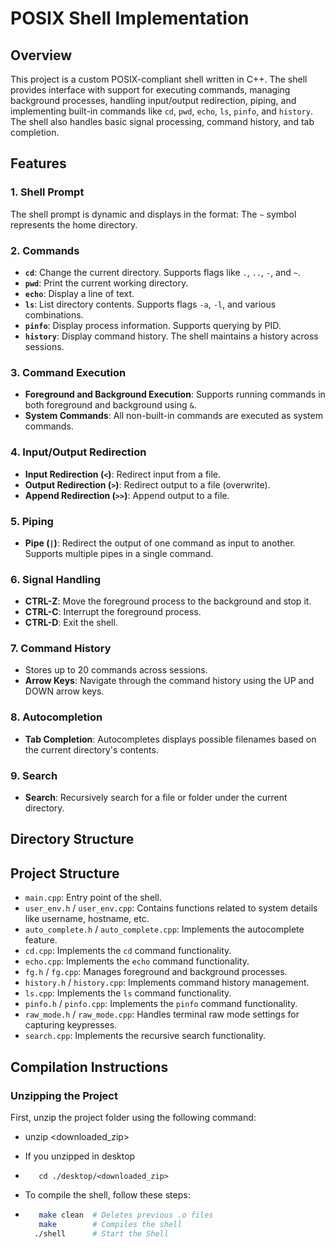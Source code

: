 # POSIX Shell Implementation


## Overview

This project is a custom POSIX-compliant shell written in C++. The shell provides interface with support for executing commands, managing background processes, handling input/output redirection, piping, and implementing built-in commands like `cd`, `pwd`, `echo`, `ls`, `pinfo`, and `history`. The shell also handles basic signal processing, command history, and tab completion.

## Features

### 1. Shell Prompt
The shell prompt is dynamic and displays in the format:
The `~` symbol represents the home directory.

### 2.  Commands
- **`cd`**: Change the current directory. Supports flags like `.`, `..`, `-`, and `~`.
- **`pwd`**: Print the current working directory.
- **`echo`**: Display a line of text.
- **`ls`**: List directory contents. Supports flags `-a`, `-l`, and various combinations.
- **`pinfo`**: Display process information. Supports querying by PID.
- **`history`**: Display command history. The shell maintains a history across sessions.

### 3. Command Execution
- **Foreground and Background Execution**: Supports running commands in both foreground and background using `&`.
- **System Commands**: All non-built-in commands are executed as system commands.
  
### 4. Input/Output Redirection
- **Input Redirection (`<`)**: Redirect input from a file.
- **Output Redirection (`>`)**: Redirect output to a file (overwrite).
- **Append Redirection (`>>`)**: Append output to a file.

### 5. Piping
- **Pipe (`|`)**: Redirect the output of one command as input to another. Supports multiple pipes in a single command.

### 6. Signal Handling
- **CTRL-Z**: Move the foreground process to the background and stop it.
- **CTRL-C**: Interrupt the foreground process.
- **CTRL-D**: Exit the shell.

### 7. Command History
- Stores up to 20 commands across sessions.
- **Arrow Keys**: Navigate through the command history using the UP and DOWN arrow keys.

### 8. Autocompletion
- **Tab Completion**: Autocompletes displays possible filenames based on the current directory's contents.

### 9. Search
- **Search**: Recursively search for a file or folder under the current directory.

## Directory Structure

## Project Structure
- `main.cpp`: Entry point of the shell.
- `user_env.h` / `user_env.cpp`: Contains functions related to system details like username, hostname, etc.
- `auto_complete.h` / `auto_complete.cpp`: Implements the autocomplete feature.
- `cd.cpp`: Implements the `cd` command functionality.
- `echo.cpp`: Implements the `echo` command functionality.
- `fg.h` / `fg.cpp`: Manages foreground and background processes.
- `history.h` / `history.cpp`: Implements command history management.
- `ls.cpp`: Implements the `ls` command functionality.
- `pinfo.h` / `pinfo.cpp`: Implements the `pinfo` command functionality.
- `raw_mode.h` / `raw_mode.cpp`: Handles terminal raw mode settings for capturing keypresses.
- `search.cpp`: Implements the recursive search functionality.

## Compilation Instructions

### Unzipping the Project
First, unzip the project folder using the following command:

- unzip <downloaded_zip>
- If you unzipped in desktop
- ```
     cd ./desktop/<downloaded_zip>
     ```

- To compile the shell, follow these steps:

- ```bash
     make clean  # Deletes previous .o files
     make        # Compiles the shell
    ./shell      # Start the Shell

  
